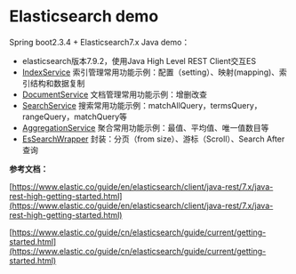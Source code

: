 # Elasticsearch demo

Spring boot2.3.4 + Elasticsearch7.x Java demo：

- elasticsearch版本7.9.2，使用Java High Level REST Client交互ES
- [IndexService](https://github.com/Mengzuozhu/es-demo/blob/master/src/main/java/com/mzz/esdemo/service/IndexService.java) 索引管理常用功能示例：配置（setting）、映射(mapping)、索引结构和数据复制
- [DocumentService](https://github.com/Mengzuozhu/es-demo/blob/master/src/main/java/com/mzz/esdemo/service/DocumentService.java) 文档管理常用功能示例：增删改查
- [SearchService](https://github.com/Mengzuozhu/es-demo/blob/master/src/main/java/com/mzz/esdemo/service/SearchService.java) 搜索常用功能示例：matchAllQuery，termsQuery，rangeQuery，matchQuery等
- [AggregationService](https://github.com/Mengzuozhu/es-demo/blob/master/src/main/java/com/mzz/esdemo/service/AggregationService.java) 聚合常用功能示例：最值、平均值、唯一值数目等
- [EsSearchWrapper](https://github.com/Mengzuozhu/es-demo/blob/master/src/main/java/com/mzz/esdemo/handler/EsSearchWrapper.java) 封装：分页（from size）、游标（Scroll）、Search After查询



**参考文档：**

[https://www.elastic.co/guide/en/elasticsearch/client/java-rest/7.x/java-rest-high-getting-started.html](https://www.elastic.co/guide/en/elasticsearch/client/java-rest/7.x/java-rest-high-getting-started.html)

[https://www.elastic.co/guide/cn/elasticsearch/guide/current/getting-started.html](https://www.elastic.co/guide/cn/elasticsearch/guide/current/getting-started.html)


